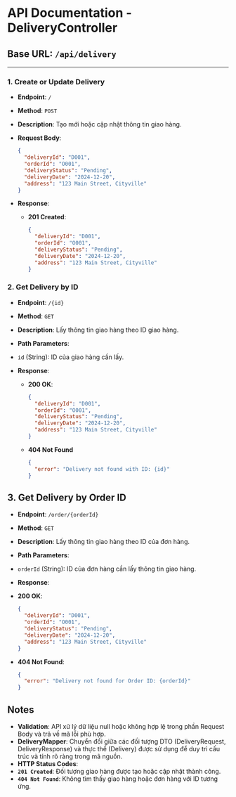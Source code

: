 # API Documentation - DeliveryController

## Base URL: `/api/delivery`

---

### 1. Create or Update Delivery

- **Endpoint**: `/`
- **Method**: `POST`
- **Description**: Tạo mới hoặc cập nhật thông tin giao hàng.

- **Request Body**:
    ```json
    {
      "deliveryId": "D001",
      "orderId": "O001",
      "deliveryStatus": "Pending",
      "deliveryDate": "2024-12-20",
      "address": "123 Main Street, Cityville"
    }
- **Response**:

    - **201 Created**:
        ```json
        {
          "deliveryId": "D001",
          "orderId": "O001",
          "deliveryStatus": "Pending",
          "deliveryDate": "2024-12-20",
          "address": "123 Main Street, Cityville"
        }
### 2. **Get Delivery by ID**
- **Endpoint**: `/{id}`
- **Method**: `GET`
- **Description**: Lấy thông tin giao hàng theo ID giao hàng.

- **Path Parameters**:

- `id` (String): ID của giao hàng cần lấy.
- **Response**:

    - **200 OK**:
        ```json
        {
          "deliveryId": "D001",
          "orderId": "O001",
          "deliveryStatus": "Pending",
          "deliveryDate": "2024-12-20",
          "address": "123 Main Street, Cityville"
        }
    - **404 Not Found**
        ```json
        {
          "error": "Delivery not found with ID: {id}"
        }
## 3. **Get Delivery by Order ID**
- **Endpoint**: `/order/{orderId}`
- **Method**: `GET`
- **Description**: Lấy thông tin giao hàng theo ID của đơn hàng.

- **Path Parameters**:

- `orderId` (String): ID của đơn hàng cần lấy thông tin giao hàng.
- **Response**:

- **200 OK**:
  ```json
  {
    "deliveryId": "D001",
    "orderId": "O001",
    "deliveryStatus": "Pending",
    "deliveryDate": "2024-12-20",
    "address": "123 Main Street, Cityville"
  }
- **404 Not Found**:
  ```json
  {
    "error": "Delivery not found for Order ID: {orderId}"
  }
## **Notes**
- **Validation**: API xử lý dữ liệu null hoặc không hợp lệ trong phần Request Body và trả về mã lỗi phù hợp.
- **DeliveryMapper**: Chuyển đổi giữa các đối tượng DTO (DeliveryRequest, DeliveryResponse) và thực thể (Delivery) được sử dụng để duy trì cấu trúc và tính rõ ràng trong mã nguồn.
- **HTTP Status Codes**:
- **`201 Created`**: Đối tượng giao hàng được tạo hoặc cập nhật thành công.
- **`404 Not Found`**: Không tìm thấy giao hàng hoặc đơn hàng với ID tương ứng.

